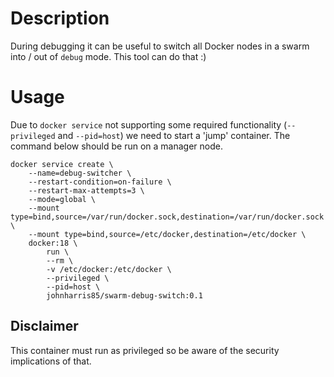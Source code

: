 # Description
During debugging it can be useful to switch all Docker nodes in a swarm into / out of `debug` mode. This tool can do that :)

# Usage
Due to `docker service` not supporting some required functionality (`--privileged` and `--pid=host`) we need to start a 'jump' container. The command below should be run on a manager node.

    docker service create \
        --name=debug-switcher \
        --restart-condition=on-failure \
        --restart-max-attempts=3 \
        --mode=global \
        --mount type=bind,source=/var/run/docker.sock,destination=/var/run/docker.sock \
        --mount type=bind,source=/etc/docker,destination=/etc/docker \
        docker:18 \
            run \
            --rm \
            -v /etc/docker:/etc/docker \
            --privileged \
            --pid=host \
            johnharris85/swarm-debug-switch:0.1

## Disclaimer
This container must run as privileged so be aware of the security implications of that.